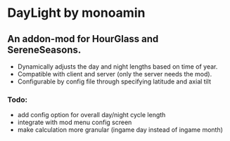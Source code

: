 # DayLight by monoamin
## An addon-mod for HourGlass and SereneSeasons.
- Dynamically adjusts the day and night lengths based on time of year.
- Compatible with client and server (only the server needs the mod).
- Configurable by config file through specifying latitude and axial tilt
  
### Todo:
- add config option for overall day/night cycle length
- integrate with mod menu config screen
- make calculation more granular (ingame day instead of ingame month) 
